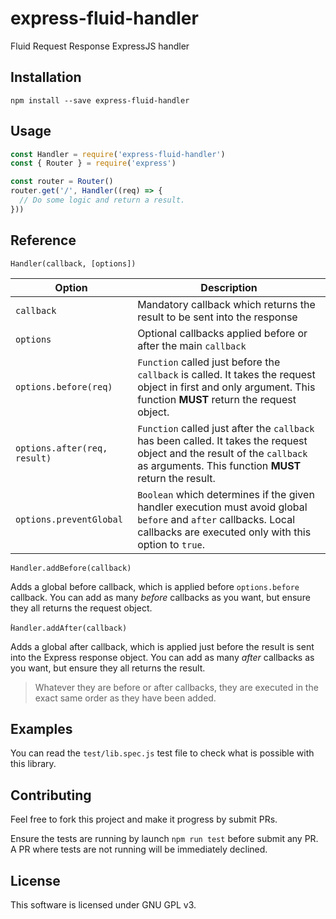 # express-fluid-handler
Fluid Request Response ExpressJS handler

## Installation

```
npm install --save express-fluid-handler
```

## Usage

```javascript
const Handler = require('express-fluid-handler')
const { Router } = require('express')

const router = Router()
router.get('/', Handler((req) => {
  // Do some logic and return a result.
}))
```

## Reference

`Handler(callback, [options])`

| Option | Description
| ------ | -----------
| `callback` | Mandatory callback which returns the result to be sent into the response
| `options` | Optional callbacks applied before or after the main `callback`
| `options.before(req)` | `Function` called just before the `callback` is called. It takes the request object in first and only argument. This function **MUST** return the request object.
| `options.after(req, result)` | `Function` called just after the `callback` has been called. It takes the request object and the result of the `callback` as arguments. This function **MUST** return the result.
| `options.preventGlobal` | `Boolean` which determines if the given handler execution must avoid global `before` and `after` callbacks. Local callbacks are executed only with this option to `true`.

`Handler.addBefore(callback)`

Adds a global before callback, which is applied before `options.before` callback. You can add as many *before* callbacks as you want, but ensure they all returns the request object.

̀`Handler.addAfter(callback)`

Adds a global after callback, which is applied just before the result is sent into the Express response object. You can add as many *after* callbacks as you want, but ensure they all returns the result.

> Whatever they are before or after callbacks, they are executed in the exact same order as they have been added.

## Examples

You can read the `test/lib.spec.js` test file to check what is possible with this library.

## Contributing

Feel free to fork this project and make it progress by submit PRs.

Ensure the tests are running by launch `npm run test` before submit any PR. A PR where tests are not running will be immediately declined.

## License

This software is licensed under GNU GPL v3.
